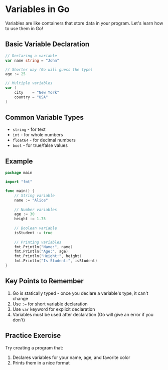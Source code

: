 # Variables in Go

Variables are like containers that store data in your program. Let's learn how to use them in Go!

## Basic Variable Declaration

```go
// Declaring a variable
var name string = "John"

// Shorter way (Go will guess the type)
age := 25

// Multiple variables
var (
    city    = "New York"
    country = "USA"
)
```

## Common Variable Types

- `string` - for text
- `int` - for whole numbers
- `float64` - for decimal numbers
- `bool` - for true/false values

## Example

```go
package main

import "fmt"

func main() {
    // String variable
    name := "Alice"
    
    // Number variables
    age := 30
    height := 1.75
    
    // Boolean variable
    isStudent := true
    
    // Printing variables
    fmt.Println("Name:", name)
    fmt.Println("Age:", age)
    fmt.Println("Height:", height)
    fmt.Println("Is Student:", isStudent)
}
```

## Key Points to Remember

1. Go is statically typed - once you declare a variable's type, it can't change
2. Use `:=` for short variable declaration
3. Use `var` keyword for explicit declaration
4. Variables must be used after declaration (Go will give an error if you don't)

## Practice Exercise

Try creating a program that:
1. Declares variables for your name, age, and favorite color
2. Prints them in a nice format 